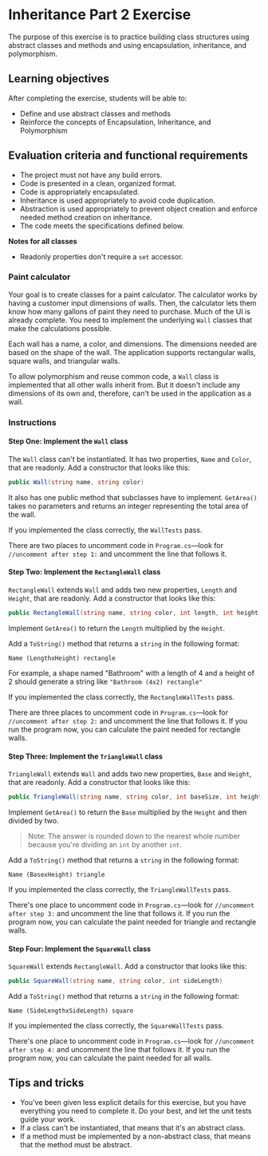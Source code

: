 # Inheritance Part 2 Exercise

The purpose of this exercise is to practice building class structures using abstract classes and methods and using encapsulation, inheritance, and polymorphism.

## Learning objectives

After completing the exercise, students will be able to:

- Define and use abstract classes and methods
- Reinforce the concepts of Encapsulation, Inheritance, and Polymorphism

## Evaluation criteria and functional requirements

* The project must not have any build errors.
* Code is presented in a clean, organized format.
* Code is appropriately encapsulated.
* Inheritance is used appropriately to avoid code duplication.
* Abstraction is used appropriately to prevent object creation and enforce needed method creation on inheritance.
* The code meets the specifications defined below.

**Notes for all classes**
- Readonly properties don't require a `set` accessor.

### Paint calculator

Your goal is to create classes for a paint calculator. The calculator works by having a customer input dimensions of walls. Then, the calculator lets them know how many gallons of paint they need to purchase. Much of the UI is already complete. You need to implement the underlying `Wall` classes that make the calculations possible.

Each wall has a name, a color, and dimensions. The dimensions needed are based on the shape of the wall. The application supports rectangular walls, square walls, and triangular walls.

To allow polymorphism and reuse common code, a `Wall` class is implemented that all other walls inherit from. But it doesn't include any dimensions of its own and, therefore, can't be used in the application as a wall.

### Instructions

#### Step One: Implement the `Wall` class

The `Wall` class can't be instantiated. It has two properties, `Name` and `Color`, that are readonly. Add a constructor that looks like this:

``` csharp
public Wall(string name, string color)
```

It also has one public method that subclasses have to implement. `GetArea()` takes no parameters and returns an integer representing the total area of the wall.

If you implemented the class correctly, the `WallTests` pass.

There are two places to uncomment code in `Program.cs`—look for `//uncomment after step 1:` and uncomment the line that follows it.

#### Step Two: Implement the `RectangleWall` class

`RectangleWall` extends `Wall` and adds two new properties, `Length` and `Height`, that are readonly. Add a constructor that looks like this:

``` csharp
public RectangleWall(string name, string color, int length, int height)
```

Implement `GetArea()` to return the `Length` multiplied by the `Height`.

Add a `ToString()` method that returns a `string` in the following format:

```
Name (LengthxHeight) rectangle
```
For example, a shape named "Bathroom" with a length of 4 and a height of 2 should generate a string like `"Bathroom (4x2) rectangle"`

If you implemented the class correctly, the `RectangleWallTests` pass.

There are three places to uncomment code in `Program.cs`—look for `//uncomment after step 2:` and uncomment the line that follows it. If you run the program now, you can calculate the paint needed for rectangle walls.

#### Step Three: Implement the `TriangleWall` class

`TriangleWall` extends `Wall` and adds two new properties, `Base` and `Height`, that are readonly. Add a constructor that looks like this:

``` csharp
public TriangleWall(string name, string color, int baseSize, int height)
```

Implement `GetArea()` to return the `Base` multiplied by the `Height` and then divided by two.

>Note: The answer is rounded down to the nearest whole number because you're dividing an `int` by another `int`.

Add a `ToString()` method that returns a `string` in the following format:

```
Name (BasexHeight) triangle
```

If you implemented the class correctly, the `TriangleWallTests` pass.

There's one place to uncomment code in `Program.cs`—look for `//uncomment after step 3:` and uncomment the line that follows it. If you run the program now, you can calculate the paint needed for triangle and rectangle walls.

#### Step Four: Implement the `SquareWall` class

`SquareWall` extends `RectangleWall`. Add a constructor that looks like this:

``` csharp
public SquareWall(string name, string color, int sideLength)
```

Add a `ToString()` method that returns a `string` in the following format:

```
Name (SideLengthxSideLength) square
```

If you implemented the class correctly, the `SquareWallTests` pass.

There's one place to uncomment code in `Program.cs`—look for `//uncomment after step 4:` and uncomment the line that follows it. If you run the program now, you can calculate the paint needed for all walls.

## Tips and tricks

- You've been given less explicit details for this exercise, but you have everything you need to complete it. Do your best, and let the unit tests guide your work.
- If a class can't be instantiated, that means that it's an abstract class.
- If a method must be implemented by a non-abstract class, that means that the method must be abstract.
